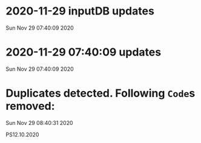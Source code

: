 
# 2020-11-29 inputDB updates 
 Sun Nov 29 07:40:09 2020 


# 2020-11-29 07:40:09 updates 
 Sun Nov 29 07:40:09 2020 


# Duplicates detected. Following `Code`s removed: 
 Sun Nov 29 08:40:31 2020 

PS12.10.2020